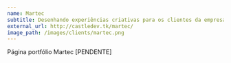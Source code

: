 ```yaml
---
name: Martec
subtitle: Desenhando experiências criativas para os clientes da empresa de reforma de móveis e modulados Martec.
external_url: http://castledev.tk/martec/
image_path: /images/clients/martec.png
---
```

Página portfólio Martec [PENDENTE]